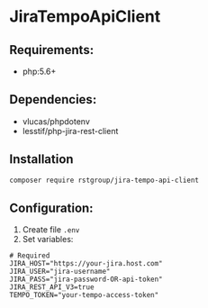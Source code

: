 # JiraTempoApiClient

## Requirements:

- php:5.6+

## Dependencies:
- vlucas/phpdotenv
- lesstif/php-jira-rest-client

## Installation
```bash
composer require rstgroup/jira-tempo-api-client 
```

## Configuration:

1. Create file `.env`
2. Set variables:

```.dotenv
# Required 
JIRA_HOST="https://your-jira.host.com"
JIRA_USER="jira-username"
JIRA_PASS="jira-password-OR-api-token"
JIRA_REST_API_V3=true
TEMPO_TOKEN="your-tempo-access-token"
```
